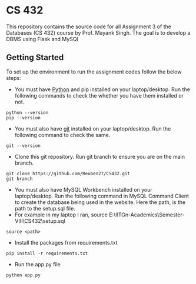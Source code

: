 # CS 432
This repository contains the source code for all Assignment 3 of the Databases (CS 432) course by Prof. Mayank Singh.
The goal is to develop a DBMS using Flask and MySQl

## Getting Started

To set up the environment to run the assignment codes follow the below steps:

- You must have [Python](https://www.python.org/) and pip installed on your laptop/desktop. Run the following commands to check the whether you have them installed or not.
```
python --version
pip --version
```

- You must also have [git](https://git-scm.com/) installed on your laptop/desktop. Run the following command to check the same.
```
git --version
``` 

- Clone this git repository. Run git branch to ensure you are on the main branch. 
```
git clone https://github.com/Reuben27/CS432.git
git branch
```

- You must also have MySQL Workbench installed on your laptop/desktop. Run the following command in MySQL Command Client to create the database being used in the website. Here the path, is the path to the setup.sql file. 
- For example in my laptop I ran, source E:\IITGn-Academics\Semester-VIII\CS432\setup.sql
```
source <path>
```

- Install the packages from requirements.txt
```
pip install -r requirements.txt
```

- Run the app.py file 
```
python app.py
```